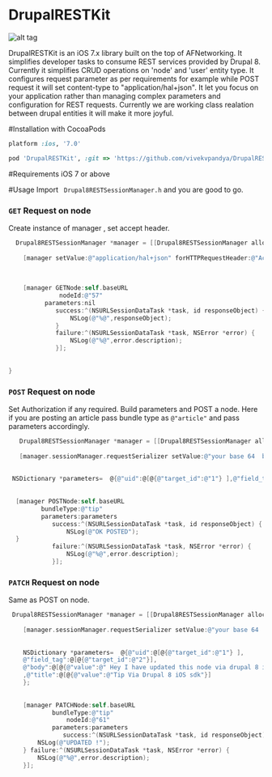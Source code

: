 DrupalRESTKit
=============

![alt tag](https://dl.dropboxusercontent.com/u/100492838/DrupalRESTKit.png)


DrupalRESTKit is an iOS 7.x  library built on the top of AFNetworking. It simplifies developer tasks to consume REST services provided by Drupal 8. Currently it simplifies CRUD operations on 'node' and 'user' entity type. It configures request parameter as per requirements for example while POST request it will set content-type to "application/hal+json". It let you focus on your application rather than managing complex parameters and configuration for REST requests. Currently we are working class realation between drupal entities it will make it more joyful.

#Installation with CocoaPods

```ruby
platform :ios, '7.0'

pod 'DrupalRESTKit', :git => 'https://github.com/vivekvpandya/DrupalRESTKit.git'
```

#Requirements
iOS 7 or above

#Usage
Import ``` Drupal8RESTSessionManager.h``` and you are good to go.

### ```GET``` Request on node
Create instance of manager , set accept header.
```objective-c
  Drupal8RESTSessionManager *manager = [[Drupal8RESTSessionManager alloc]init];
   
    [manager setValue:@"application/hal+json" forHTTPRequestHeader:@"Accept"];
    
    
    
    [manager GETNode:self.baseURL
              nodeId:@"57"
          parameters:nil
             success:^(NSURLSessionDataTask *task, id responseObject) {
                 NSLog(@"%@",responseObject);
             }
             failure:^(NSURLSessionDataTask *task, NSError *error) {
                 NSLog(@"%@",error.description);
             }];
    
    
}
```
### `POST` Request on node
Set Authorization if any required. Build parameters and POST a node. Here if you are posting an article pass bundle type as ```@"article"``` and pass parameters accordingly. 

 ```objective-c
    Drupal8RESTSessionManager *manager = [[Drupal8RESTSessionManager alloc]init];
    
    [manager.sessionManager.requestSerializer setValue:@"your base 64  basic auth string " forHTTPHeaderField:@"Authorization"];
    
    
  NSDictionary *parameters=  @{@"uid":@[@{@"target_id":@"1"} ],@"field_tag":@[@{@"target_id":@"1"}],@"body":@[@{@"value":@"This is text",@"format":@"full_html"}],@"title":@[@{@"value":@"Tip Via Drupal 8 iOS sdk"}]};
    
    
   [manager POSTNode:self.baseURL
          bundleType:@"tip"
          parameters:parameters
             success:^(NSURLSessionDataTask *task, id responseObject) {
                 NSLog(@"OK POSTED");
   }
             failure:^(NSURLSessionDataTask *task, NSError *error) {
                 NSLog(@"%@",error.description);
             }];
```
### `PATCH` Request on node
Same as POST on node.
```objective-c
 Drupal8RESTSessionManager *manager = [[Drupal8RESTSessionManager alloc]init];
    
    [manager.sessionManager.requestSerializer setValue:@"your base 64  basic auth string" forHTTPHeaderField:@"Authorization"];
    
    
    NSDictionary *parameters=  @{@"uid":@[@{@"target_id":@"1"} ],
    @"field_tag":@[@{@"target_id":@"2"}],
    @"body":@[@{@"value":@" Hey I have updated this node via drupal 8 ios kit ",@"format":@"full_html"}]
    ,@"title":@[@{@"value":@"Tip Via Drupal 8 iOS sdk"}]
    };
    
   
    [manager PATCHNode:self.baseURL
            bundleType:@"tip"
                nodeId:@"61"
            parameters:parameters
               success:^(NSURLSessionDataTask *task, id responseObject) {
        NSLog(@"UPDATED !");
    } failure:^(NSURLSessionDataTask *task, NSError *error) {
        NSLog(@"%@",error.description);
    }];
  ```  


